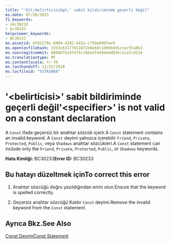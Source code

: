 ```yaml
---
title: "'&lt;belirticisi&gt;' sabit bildiriminde geçerli değil"
ms.date: 07/20/2015
f1_keywords:
- vbc30233
- bc30233
helpviewer_keywords:
- BC30233
ms.assetid: 6f01278c-0404-4282-b42e-c750e6907ee9
ms.openlocfilehash: 3353c63177011872b8a6dc1d06bdd1ccac55a8b3
ms.sourcegitcommit: 0888d7b24f475c346a3f444de8d83ec1ca7cd234
ms.translationtype: MT
ms.contentlocale: tr-TR
ms.lasthandoff: 12/22/2018
ms.locfileid: "53761868"
---
```

# <a name="ltspecifiergt-is-not-valid-on-a-constant-declaration"></a><span data-ttu-id="9705d-102">'&lt;belirticisi&gt;' sabit bildiriminde geçerli değil</span><span class="sxs-lookup"><span data-stu-id="9705d-102">'&lt;specifier&gt;' is not valid on a constant declaration</span></span>
<span data-ttu-id="9705d-103">A `Const` ifade geçersiz bir anahtar sözcük içerir.</span><span class="sxs-lookup"><span data-stu-id="9705d-103">A `Const` statement contains an invalid keyword.</span></span> <span data-ttu-id="9705d-104">A `Const` deyimi yalnızca içerebilir `Friend`, `Private`, `Protected`, `Public`, veya `Shadows` anahtar sözcükleri.</span><span class="sxs-lookup"><span data-stu-id="9705d-104">A `Const` statement can include only the `Friend`, `Private`, `Protected`, `Public`, or `Shadows` keywords.</span></span>  
  
 <span data-ttu-id="9705d-105">**Hata Kimliği:** BC30233</span><span class="sxs-lookup"><span data-stu-id="9705d-105">**Error ID:** BC30233</span></span>  
  
## <a name="to-correct-this-error"></a><span data-ttu-id="9705d-106">Bu hatayı düzeltmek için</span><span class="sxs-lookup"><span data-stu-id="9705d-106">To correct this error</span></span>  
  
1.  <span data-ttu-id="9705d-107">Anahtar sözcüğü doğru yazıldığından emin olun.</span><span class="sxs-lookup"><span data-stu-id="9705d-107">Ensure that the keyword is spelled correctly.</span></span>  
  
2.  <span data-ttu-id="9705d-108">Geçersiz anahtar sözcüğü Kaldır `Const` deyimi.</span><span class="sxs-lookup"><span data-stu-id="9705d-108">Remove the invalid keyword from the `Const` statement.</span></span>  
  
## <a name="see-also"></a><span data-ttu-id="9705d-109">Ayrıca Bkz.</span><span class="sxs-lookup"><span data-stu-id="9705d-109">See Also</span></span>  
 [<span data-ttu-id="9705d-110">Const Deyimi</span><span class="sxs-lookup"><span data-stu-id="9705d-110">Const Statement</span></span>](../../visual-basic/language-reference/statements/const-statement.md)
